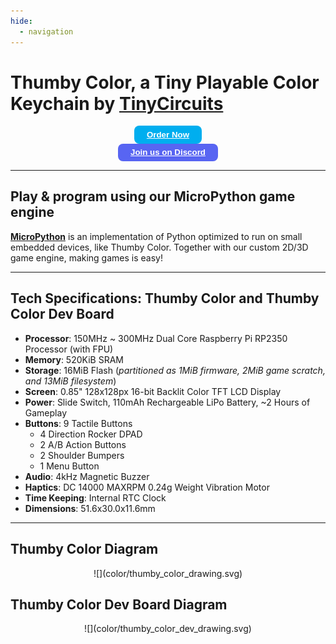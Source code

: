 ```yaml
---
hide:
  - navigation
---
```


<style>
.button {
  text-align: center;
  text-decoration: none;
  display: inline-block;
  font-size: 14px;
  margin: 4px 2px;
  cursor: pointer;
  border-radius: 8px;
}

.buy-btn {
  border: 2px solid black;
  background-color: #00aeef;
  border: none;
  padding: 0.5em 1.5em;
  cursor: pointer;
  border-radius: 8px;
}

.disc-btn {
  border: 2px solid black;
  background-color: #5865F2;
  border: none;
  padding: 0.5em 1.5em;
  cursor: pointer;
  border-radius: 8px;
}

/* Different background on mouse-over */
.buy-btn:hover {
  background-color: #ff9016;
}

.disc-btn:hover {
  background-color: #ff9016;
}

@media (min-height: 400px) {
section {
  -webkit-columns: 2 250px;
     -moz-columns: 2 250px;
          columns: 2 250px;
  -webkit-column-gap: 2em;
     -moz-column-gap: 2em;
          column-gap: 2em;
}
}


</style>

<h1>Thumby Color, a Tiny Playable Color Keychain by <a href="https://tinycircuits.com/" target="_blank" alt="TinyCircuits main website page"><b>TinyCircuits</b></a></h1>

<section>

<center><button class="buy-btn"><a href="https://www.google.com/url?q=https%3A%2F%2Fwww.kickstarter.com%2Fprojects%2Fkenburns%2Fthumby-color&sa=D&sntz=1&usg=AOvVaw26u2EY9JzmYGGObS01Pno1" style="color: white" target="_blank" alt="TinyCircuits Thumby product page on tinycircuits website"><b>Order Now</b></a></button></center>
<center><button class="disc-btn"><a href="https://discord.gg/vzf3wQXVvm"  style="color: white" target="_blank" alt="TinyCircuits Discord join link"><b>Join us on Discord</b></a></button></center>

</section>

---


<h2>Play & program using our MicroPython game engine</h2>

<a href="https://micropython.org/" target="_blank" alt="MicroPython documentation and site">**MicroPython**</a> is an implementation of Python optimized to run on small embedded devices, like Thumby Color. Together with our custom 2D/3D game engine, making games is easy!


---


## **Tech Specifications**: Thumby Color and Thumby Color Dev Board

* **Processor**: 150MHz ~ 300MHz Dual Core Raspberry Pi RP2350 Processor (with FPU)
* **Memory**: 520KiB SRAM
* **Storage**: 16MiB Flash (_partitioned as 1MiB firmware, 2MiB game scratch, and 13MiB filesystem_)
* **Screen**: 0.85" 128x128px 16-bit Backlit Color TFT LCD Display
* **Power**: Slide Switch, 110mAh Rechargeable LiPo Battery, ~2 Hours of Gameplay
* **Buttons**: 9 Tactile Buttons
    * 4 Direction Rocker DPAD
    * 2 A/B Action Buttons
    * 2 Shoulder Bumpers
    * 1 Menu Button
* **Audio**: 4kHz Magnetic Buzzer
* **Haptics**: DC 14000 MAXRPM 0.24g Weight Vibration Motor
* **Time Keeping**: Internal RTC Clock
* **Dimensions**: 51.6x30.0x11.6mm


---


## **Thumby Color Diagram**
<center>
![](color/thumby_color_drawing.svg)
</center>


## **Thumby Color Dev Board Diagram**
<center>
![](color/thumby_color_dev_drawing.svg)
</center>
